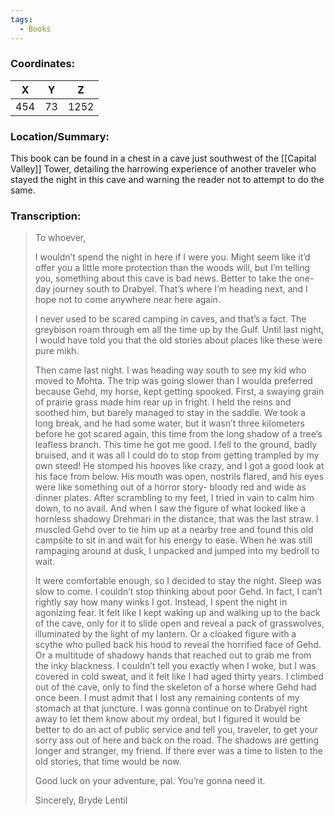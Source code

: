 ```yaml
---
tags:
  - Books
---
```


### Coordinates:
| **X** | **Y**| **Z** |
|:-----:|:----:|:-----:|
|454  |73   |1252  |

### Location/Summary:
This book can be found in a chest in a cave just southwest of the [[Capital Valley]] Tower, detailing the harrowing experience of another traveler who stayed the night in this cave and warning the reader not to attempt to do the same.

### Transcription:
> To whoever,
>
> I wouldn’t spend the night in here if I were you. Might seem like it’d offer you a little more protection than the woods will, but I’m telling you, something about this cave is bad news. Better to take the one-day journey south to Drabyel. That’s where I’m heading next, and I hope not to come anywhere near here again.
>
> I never used to be scared camping in caves, and that’s a fact. The greybison roam through em all the time up by the Gulf. Until last night, I would have told you that the old stories about places like these were pure mikh.
>
> Then came last night. I was heading way south to see my kid who moved to Mohta. The trip was going slower than I woulda preferred because Gehd, my horse, kept getting spooked. First, a swaying grain of prairie grass made him rear up in fright.  I held the reins and soothed him, but barely managed to stay in the saddle. We took a long break, and he had some water, but it wasn’t three kilometers before he got scared again, this time from the long shadow of a tree’s leafless branch. This time he got me good. I fell to the ground, badly bruised, and it was all I could do to stop from getting trampled by my own steed! He stomped his hooves like crazy, and I got a good look at his face from below. His mouth was open, nostrils flared, and his eyes were like something out of a horror story- bloody red and wide as dinner plates. After scrambling to my feet, I tried in vain to calm him down, to no avail. And when I saw the figure of what looked like a hornless shadowy Drehmari in the distance, that was the last straw. I muscled Gehd over to tie him up at a nearby tree and found this old campsite to sit in and wait for his energy to ease. When he was still rampaging around at dusk, I unpacked and jumped into my bedroll to wait.
>
> It were comfortable enough, so I decided to stay the night. Sleep was slow to come. I couldn’t stop thinking about poor Gehd. In fact, I can’t rightly say how many winks I got. Instead, I spent the night in agonizing fear. It felt like I kept waking up and walking up to the back of the cave, only for it to slide open and reveal a pack of grasswolves,  illuminated by the light of my lantern. Or a cloaked figure with a scythe who pulled back his hood to reveal the horrified face of Gehd. Or a multitude of shadowy hands that reached out to grab me from the inky blackness. I couldn’t tell you exactly when I woke, but I was covered in cold sweat, and it felt like I had aged thirty years. I climbed out of the cave, only to find the skeleton of a horse where Gehd had once been. I must admit that I lost any remaining contents of my stomach at that juncture. I was gonna continue on to Drabyel right away to let them know about my ordeal, but I figured it would be better to do an act of public service and tell you, traveler, to get your sorry ass out of here and back on the road. The shadows are getting longer and stranger, my friend. If there ever was a time to listen to the old stories, that time would be now.
>
> Good luck on your adventure, pal. You’re gonna need it.
>
> Sincerely, Bryde Lentil

